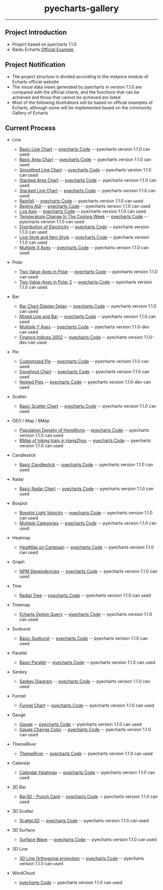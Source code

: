<h1 align="center">pyecharts-gallery</h1>

---

## Project Introduction

* Project based on pyecharts 1.1.0
* Baidu Echarts [Official Example](https://echarts.baidu.com/examples/)

## Project Notification

* The project structure is divided according to the instance module of Echarts official website
* The visual data views generated by pyecharts in version 1.1.0 are compared with the official charts, and the functions that can be achieved and those that cannot be achieved are listed
* Most of the following illustrations will be based on official examples of Echarts, although some will be implemented based on the community Gallery of Echarts

## Current Process

* Line
    * [Basic Line Chart](https://echarts.baidu.com/examples/editor.html?c=line-simple) -- [pyecharts Code](https://github.com/pyecharts/pyecharts-gallery/blob/master/Line/basic_line_chart.py) -- pyecharts version 1.1.0 can used 
    * [Basic Area Chart](https://echarts.baidu.com/examples/editor.html?c=area-basic) -- [pyecharts Code](https://github.com/pyecharts/pyecharts-gallery/blob/master/Line/basic_area_chart.py) -- pyecharts version 1.1.0 can used 
    * [Smoothed Line Chart](https://echarts.baidu.com/examples/editor.html?c=line-smooth) -- [pyecharts Code](https://github.com/pyecharts/pyecharts-gallery/blob/master/Line/smoothed_line_chart.py) -- pyecharts version 1.1.0 can used 
    * [Stacked Area Chart](https://echarts.baidu.com/examples/editor.html?c=area-stack) -- [pyecharts Code](https://github.com/pyecharts/pyecharts-gallery/blob/master/Line/stacked_area_chart.py) -- pyecharts version 1.1.0 can used 
    * [Stacked Line Chart](https://echarts.baidu.com/examples/editor.html?c=line-stack) -- [pyecharts Code](https://github.com/pyecharts/pyecharts-gallery/blob/master/Line/stacked_line_chart.py) -- pyecharts version 1.1.0 can used 
    * [Rainfall](https://echarts.baidu.com/examples/editor.html?c=area-rainfall) -- [pyecharts Code](https://github.com/pyecharts/pyecharts-gallery/blob/master/Line/rainfall.py) -- pyecharts version 1.1.0 can used 
    * [Beijing AQI](https://echarts.baidu.com/examples/editor.html?c=line-aqi) -- [pyecharts Code](https://github.com/pyecharts/pyecharts-gallery/blob/master/Line/beijing_aqi.py) -- pyecharts version 1.1.0 can used 
    * [Log Axis](https://www.echartsjs.com/examples/editor.html?c=line-log) -- [pyecharts Code](https://github.com/pyecharts/pyecharts-gallery/blob/master/Line/log_axis.py) -- pyecharts version 1.1.0 can used 
    * [Temperature Change In The Coming Week](https://echarts.baidu.com/examples/editor.html?c=line-marker) -- [pyecharts Code](https://github.com/pyecharts/pyecharts-gallery/blob/master/Line/temperature_change_line_chart.py) -- pyecharts version 1.1.0 can used 
    * [Distribution of Electricity](https://www.echartsjs.com/examples/editor.html?c=line-sections) -- [pyecharts Code](https://github.com/pyecharts/pyecharts-gallery/blob/master/Line/distribution_of_electricity.py) -- pyecharts version 1.1.0 can used 
    * [Line Style and Item Style](https://echarts.baidu.com/examples/editor.html?c=line-style) -- [pyecharts Code](https://github.com/pyecharts/pyecharts-gallery/blob/master/Line/line_style_and_item_style.py) -- pyecharts version 1.1.0 can used 
    * [Multiple X Axes](https://echarts.baidu.com/examples/editor.html?c=multiple-x-axis) -- [pyecharts Code](https://github.com/pyecharts/pyecharts-gallery/blob/master/Line/multiple_x_axes.py) -- pyecharts version 1.1.0 can used 

* Polar
    * [Two Value-Axes in Polar](https://www.echartsjs.com/examples/editor.html?c=line-polar) -- [pyecharts Code](https://github.com/pyecharts/pyecharts-gallery/blob/master/Polar/two_value_axes_in_polar.py) -- pyecharts version 1.1.0 can used
    * [Two Value-Axes in Polar 2](https://www.echartsjs.com/examples/editor.html?c=line-polar2) -- [pyecharts Code](https://github.com/pyecharts/pyecharts-gallery/blob/master/Polar/two_value_axes_in_polar_2.py) -- pyecharts version 1.1.0 can used
    
* Bar
    * [Bar Chart Display Delay](https://echarts.baidu.com/examples/editor.html?c=bar-animation-delay) -- [pyecharts Code](https://github.com/pyecharts/pyecharts-gallery/blob/master/Bar/bar_chart_display_delay.py) -- pyecharts version 1.1.0 can used 
    * [Mixed Line and Bar](https://echarts.baidu.com/examples/editor.html?c=mix-line-bar) -- [pyecharts Code](https://github.com/pyecharts/pyecharts-gallery/blob/master/Bar/mixed_bar_and_line.py) -- pyecharts version 1.1.0 can used 
    * [Multiple Y Axes](https://www.echartsjs.com/examples/editor.html?c=multiple-y-axis) -- [pyecharts Code](https://github.com/pyecharts/pyecharts-gallery/blob/master/Bar/multiple_y_axes.py) -- pyecharts version 1.1.0-dev  can used
    * [Finance Indices 2002](https://www.echartsjs.com/examples/editor.html?c=mix-timeline-finance) -- [pyecharts Code](https://github.com/pyecharts/pyecharts-gallery/blob/master/Bar/finance_indices_2002.py) -- pyecharts version 1.1.0-dev  can used

* Pie
    * [Customized Pie](https://echarts.baidu.com/examples/editor.html?c=pie-custom) -- [pyecharts Code](https://github.com/pyecharts/pyecharts-gallery/blob/master/Pie/customized_pie.py) -- pyecharts version 1.1.0 can used 
    * [Doughnut Chart](https://echarts.baidu.com/examples/editor.html?c=pie-doughnut) -- [pyecharts Code](https://github.com/pyecharts/pyecharts-gallery/blob/master/Pie/doughnut_chart.py) -- pyecharts version 1.1.0 can used 
    * [Nested Pies](https://echarts.baidu.com/examples/editor.html?c=pie-nest) -- [pyecharts Code](https://github.com/pyecharts/pyecharts-gallery/blob/master/Pie/nested_pies.py) -- pyecharts version 1.1.0-dev  can used 

* Scatter
    * [Basic Scatter Chart](https://echarts.baidu.com/examples/editor.html?c=scatter-simple) -- [pyecharts Code](https://github.com/pyecharts/pyecharts-gallery/blob/master/Scatter/basic_scatter_chart.py) -- pyecharts version 1.1.0 can used 

* GEO / Map / BMap
    * [Population Density of HongKong](https://echarts.baidu.com/examples/editor.html?c=map-HK) -- [pyecharts Code](https://github.com/pyecharts/pyecharts-gallery/blob/master/Geo_Map/population_density_of_HongKong.py) -- pyecharts version 1.1.0 can used
    * [BMap of hiking train in HangZhou](https://echarts.baidu.com/examples/editor.html?c=lines-bmap) -- [pyecharts Code](https://github.com/pyecharts/pyecharts-gallery/blob/master/Geo_Map_BMap/population_density_of_HongKong.py) -- pyecharts version 1.1.0 can used

* Candlestick
    * [Basic Candlestick](https://echarts.baidu.com/examples/editor.html?c=candlestick-simple) -- [pyecharts Code](https://github.com/pyecharts/pyecharts-gallery/blob/master/Candlestick/basic_candlestick.py) -- pyecharts version 1.1.0 can used 

* Radar
    * [Basic Radar Chart](https://echarts.baidu.com/examples/editor.html?c=radar) -- [pyecharts Code](https://github.com/pyecharts/pyecharts-gallery/blob/master/Radar/basic_radar_chart.py) -- pyecharts version 1.1.0 can used 

* Boxplot
    * [Boxplot Light Velocity](https://echarts.baidu.com/examples/editor.html?c=boxplot-light-velocity) -- [pyecharts Code](https://github.com/pyecharts/pyecharts-gallery/blob/master/Boxplot/boxplot_light_velocity.py) -- pyecharts version 1.1.0 can used 
    * [Multiple Categories](https://www.echartsjs.com/examples/editor.html?c=boxplot-multi) -- [pyecharts Code](https://github.com/pyecharts/pyecharts-gallery/blob/master/Boxplot/multiple_categories.py) -- pyecharts version 1.1.0 can used
    
* Heatmap
    * [HeatMap on Cartesian](https://echarts.baidu.com/examples/editor.html?c=heatmap-cartesian) -- [pyecharts Code](https://github.com/pyecharts/pyecharts-gallery/blob/master/Heatmap/heatmap_on_cartesian.py) -- pyecharts version 1.1.0 can used 
    
* Graph
    * [NPM Dependencies](https://echarts.baidu.com/examples/editor.html?c=graph-npm) -- [pyecharts Code](https://github.com/pyecharts/pyecharts-gallery/blob/master/Graph/npm_dependencies.py) -- pyecharts version 1.1.0 can used 
    
* Tree
    * [Radial Tree](https://echarts.baidu.com/examples/editor.html?c=tree-radial) -- [pyecharts Code](https://github.com/pyecharts/pyecharts-gallery/blob/master/Tree/radial_tree.py) -- pyecharts version 1.1.0 can used 

* Treemap
    * [Echarts Option Query](https://echarts.baidu.com/examples/editor.html?c=treemap-drill-down) -- [pyecharts Code](https://github.com/pyecharts/pyecharts-gallery/blob/master/Treemap/echarts_option_query.py) -- pyecharts version 1.1.0 can used 
    
* Sunburst
    * [Basic Sunburst](https://www.echartsjs.com/examples/editor.html?c=sunburst-simple) -- [pyecharts Code](https://github.com/pyecharts/pyecharts-gallery/blob/master/Sunburst/basic_sunburst.py) -- pyecharts version 1.1.0 can used

* Parallel
    * [Basic Parallel](https://echarts.baidu.com/examples/editor.html?c=parallel-simple) -- [pyecharts Code](https://github.com/pyecharts/pyecharts-gallery/blob/master/Parallel/basic_parallel.py) -- pyecharts version 1.1.0 can used 

* Sankey
    * [Sankey Diagram](https://echarts.baidu.com/examples/editor.html?c=sankey-energy) -- [pyecharts Code](https://github.com/pyecharts/pyecharts-gallery/blob/master/Sankey/sankey_diagram.py) -- pyecharts version 1.1.0 can used 

* Funnel
    * [Funnel Chart](https://echarts.baidu.com/examples/editor.html?c=funnel) -- [pyecharts Code](https://github.com/pyecharts/pyecharts-gallery/blob/master/Funnel/funnel_chart.py) -- pyecharts version 1.1.0 can used 

* Gauge
    * [Gauge](https://echarts.baidu.com/examples/editor.html?c=gauge) -- [pyecharts Code](https://github.com/pyecharts/pyecharts-gallery/blob/master/Gauge/gauge.py) -- pyecharts version 1.1.0 can used 
    * [Gauge Change Color](https://gallery.echartsjs.com/editor.html?c=xH1vxib94f) -- [pyecharts Code](https://github.com/pyecharts/pyecharts-gallery/blob/master/Gauge/gauge_change_color.py) -- pyecharts version 1.1.0 can used
    
* ThemeRiver
    * [ThemeRiver](https://echarts.baidu.com/examples/editor.html?c=themeRiver-basic) -- [pyecharts Code](https://github.com/pyecharts/pyecharts-gallery/blob/master/ThemeRiver/theme_river.py) -- pyecharts version 1.1.0 can used 

* Calendar
    * [Calendar Heatmap](https://echarts.baidu.com/examples/editor.html?c=calendar-heatmap) -- [pyecharts Code](https://github.com/pyecharts/pyecharts-gallery/blob/master/Calendar/calendar_heatmap.py) -- pyecharts version 1.1.0 can used 

* 3D Bar
    * [Bar3D - Punch Card](https://echarts.baidu.com/examples/editor.html?c=bar3d-punch-card&gl=1) -- [pyecharts Code](https://github.com/pyecharts/pyecharts-gallery/blob/master/Bar3D/bar3d_punch_card.py) -- pyecharts version 1.1.0 can used 

* 3D Scatter
    * [Scatter3D](https://echarts.baidu.com/examples/editor.html?c=scatter3d&gl=1&theme=dark) -- [pyecharts Code](https://github.com/pyecharts/pyecharts-gallery/blob/master/Scatter3D/scatter3d.py) -- pyecharts version 1.1.0 can used 

* 3D Surface
    * [Surface Wave](https://echarts.baidu.com/examples/editor.html?c=surface-wave&gl=1) -- [pyecharts Code](https://github.com/pyecharts/pyecharts-gallery/blob/master/Surface3D/surface_wave.py) -- pyecharts version 1.1.0 can used 

* 3D Line
    * [3D Line Orthogonal projection](https://echarts.baidu.com/examples/editor.html?c=line3d-orthographic&gl=1) -- [pyecharts Code](https://github.com/pyecharts/pyecharts-gallery/blob/master/Line3D/line3d_rectangular_projection.py) -- pyecharts version 1.1.0 can used 

* WordCloud
    * [pyecharts Code](https://github.com/pyecharts/pyecharts-gallery/blob/master/WordCloud/basic_wordcloud.py) -- pyecharts version 1.1.0 can used
